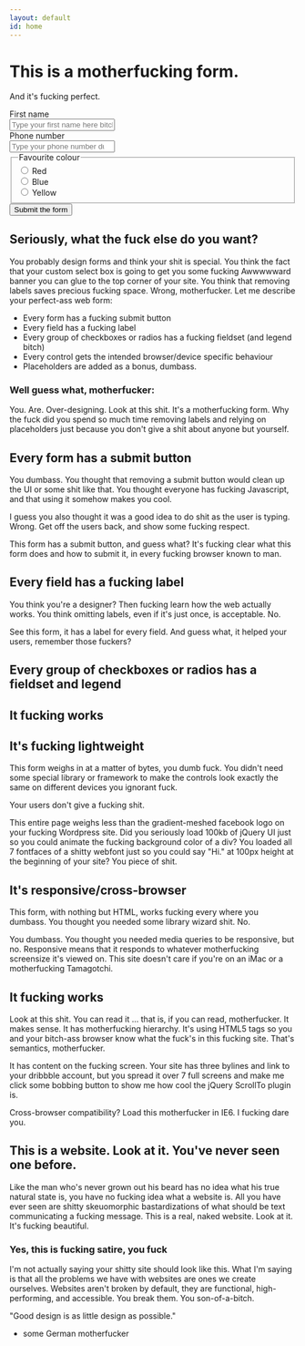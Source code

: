 ```yaml
---
layout: default
id: home
---
```


# This is a motherfucking form.

And it's fucking perfect.

<form action="http://google.co.uk">
	<label for="firstName">First name</label>
	<div>
		<input id="firstName" type="text" placeholder="Type your first name here bitch!">
	</div>
	<label for="tel">Phone number</label>
	<div>
		<input id="tel" type="number" placeholder="Type your phone number duh">
	</div>
	<fieldset>
        <legend>Favourite colour</legend>
        <div class="choice">
            <input type="radio" name="colour" id="colour">
            <label for="colour">Red</label>
        </div>
        <div class="choice">
            <input type="radio" name="colour" id="colour2">
            <label for="colour2">Blue</label>
        </div>
        <div class="choice">
            <input type="radio" name="colour" id="colour3">
            <label for="colour3">Yellow</label>
        </div>
    </fieldset>
	<input type="submit" value="Submit the form">
</form>

## Seriously, what the fuck else do you want?

You probably design forms and think your shit is special. You think the fact that your custom select box is going to get you some fucking Awwwwward banner you can glue to the top corner of your site. You think that removing labels saves precious fucking space. Wrong, motherfucker. Let me describe your perfect-ass web form:

* Every form has a fucking submit button
* Every field has a fucking label
* Every group of checkboxes or radios has a fucking fieldset (and legend bitch)
* Every control gets the intended browser/device specific behaviour
* Placeholders are added as a bonus, dumbass.

### Well guess what, motherfucker:

You. Are. Over-designing. Look at this shit. It's a motherfucking form. Why the fuck did you spend so much time removing labels and relying on placeholders just because you don't give a shit about anyone but yourself.

## Every form has a submit button

You dumbass. You thought that removing a submit button would clean up the UI or some shit like that. You thought everyone has fucking Javascript, and that using it somehow makes you cool.

I guess you also thought it was a good idea to do shit as the user is typing. Wrong. Get off the users back, and show some fucking respect.

This form has a submit button, and guess what? It's fucking clear what this form does and how to submit it, in every fucking browser known to man.

## Every field has a fucking label

You think you're a designer? Then fucking learn how the web actually works. You think omitting labels, even if it's just once, is acceptable. No.

See this form, it has a label for every field. And guess what, it helped your users, remember those fuckers?

## Every group of checkboxes or radios has a fieldset and legend

## It fucking works


## It's fucking lightweight

This form weighs in at a matter of bytes, you dumb fuck. You didn't need some special library or framework to make the controls look exactly the same on different devices you ignorant fuck.

Your users don't give a fucking shit.

This entire page weighs less than the gradient-meshed facebook logo on your fucking Wordpress site. Did you seriously load 100kb of jQuery UI just so you could animate the fucking background color of a div? You loaded all 7 fontfaces of a shitty webfont just so you could say "Hi." at 100px height at the beginning of your site? You piece of shit.

## It's responsive/cross-browser

This form, with nothing but HTML, works fucking every where you dumbass. You thought you needed some library wizard shit. No.

You dumbass. You thought you needed media queries to be responsive, but no. Responsive means that it responds to whatever motherfucking screensize it's viewed on. This site doesn't care if you're on an iMac or a motherfucking Tamagotchi.

## It fucking works

Look at this shit. You can read it ... that is, if you can read, motherfucker. It makes sense. It has motherfucking hierarchy. It's using HTML5 tags so you and your bitch-ass browser know what the fuck's in this fucking site. That's semantics, motherfucker.

It has content on the fucking screen. Your site has three bylines and link to your dribbble account, but you spread it over 7 full screens and make me click some bobbing button to show me how cool the jQuery ScrollTo plugin is.

Cross-browser compatibility? Load this motherfucker in IE6. I fucking dare you.

## This is a website. Look at it. You've never seen one before.

Like the man who's never grown out his beard has no idea what his true natural state is, you have no fucking idea what a website is. All you have ever seen are shitty skeuomorphic bastardizations of what should be text communicating a fucking message. This is a real, naked website. Look at it. It's fucking beautiful.

### Yes, this is fucking satire, you fuck

I'm not actually saying your shitty site should look like this. What I'm saying is that all the problems we have with websites are ones we create ourselves. Websites aren't broken by default, they are functional, high-performing, and accessible. You break them. You son-of-a-bitch.

"Good design is as little design as possible."
- some German motherfucker

